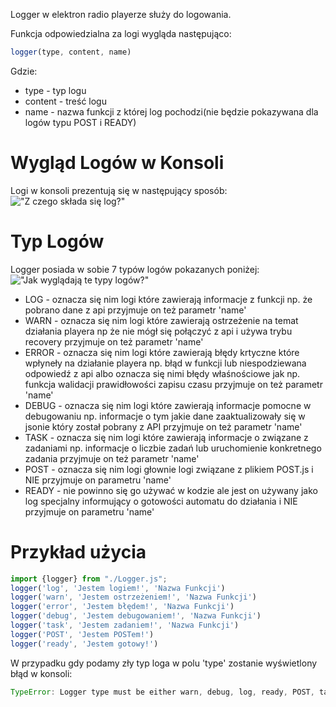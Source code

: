 Logger w elektron radio playerze służy do logowania. 

Funkcja odpowiedzialna za logi wygląda następująco:
```javascript
logger(type, content, name)
```
Gdzie:
- type - typ logu
- content - treść logu
- name - nazwa funkcji z której log pochodzi(nie będzie pokazywana dla logów typu POST i READY)
# Wygląd Logów w Konsoli
Logi w konsoli prezentują się w następujący sposób:
!["Z czego składa się log?"](https://i.imgur.com/mfQadDt.png)
# Typ Logów
Logger posiada w sobie 7 typów logów pokazanych poniżej:
!["Jak wyglądają te typy logów?"](https://i.imgur.com/TfLhC0I.png)
- LOG - oznacza się nim logi które zawierają informacje z funkcji np. że pobrano dane z api przyjmuje on też parametr 'name'
- WARN - oznacza się nim logi które zawierają ostrzeżenie na temat działania playera np że nie mógł się połączyć z api i używa trybu recovery przyjmuje on też parametr 'name'
- ERROR - oznacza się nim logi które zawierają błędy krtyczne które wpłyneły na działanie playera np. błąd w funkcji lub niespodziewana odpowiedź z api albo oznacza się nimi błędy właśnościowe jak np. funkcja walidacji prawidłowości zapisu czasu przyjmuje on też parametr 'name'
- DEBUG - oznacza się nim logi które zawierają informacje pomocne w debugowaniu np. informacje o tym jakie dane zaaktualizowały się w jsonie który został pobrany z API przyjmuje on też parametr 'name'
- TASK - oznacza się nim logi które zawierają informacje o związane z zadaniami np. informacje o liczbie zadań lub uruchomienie konkretnego zadania przyjmuje on też parametr 'name'
- POST - oznacza się nim logi głownie logi związane z plikiem POST.js i NIE przyjmuje on parametru 'name'
- READY - nie powinno się go używać w kodzie ale jest on używany jako log specjalny informujący o gotowości automatu do działania i NIE przyjmuje on parametru 'name'
# Przykład użycia
```javascript
import {logger} from "./Logger.js";
logger('log', 'Jestem logiem!', 'Nazwa Funkcji')
logger('warn', 'Jestem ostrzeżeniem!', 'Nazwa Funkcji')
logger('error', 'Jestem błędem!', 'Nazwa Funkcji')
logger('debug', 'Jestem debugowaniem!', 'Nazwa Funkcji')
logger('task', 'Jestem zadaniem!', 'Nazwa Funkcji')
logger('POST', 'Jestem POSTem!')
logger('ready', 'Jestem gotowy!')
```
W przypadku gdy podamy zły typ loga w polu 'type' zostanie wyświetlony błąd w konsoli:
```javascript
TypeError: Logger type must be either warn, debug, log, ready, POST, task or error.
```